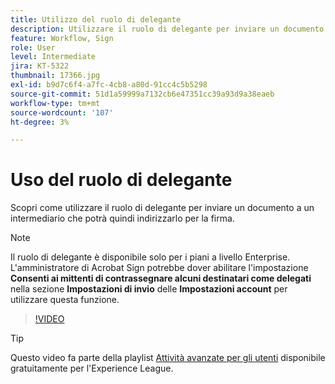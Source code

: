 ```yaml
---
title: Utilizzo del ruolo di delegante
description: Utilizzare il ruolo di delegante per inviare un documento a un intermediario che potrà quindi inoltrarlo per la firma
feature: Workflow, Sign
role: User
level: Intermediate
jira: KT-5322
thumbnail: 17366.jpg
exl-id: b9d7c6f4-a7fc-4cb8-a80d-91cc4c5b5298
source-git-commit: 51d1a59999a7132cb6e47351cc39a93d9a38eaeb
workflow-type: tm+mt
source-wordcount: '107'
ht-degree: 3%

---
```


# Uso del ruolo di delegante

Scopri come utilizzare il ruolo di delegante per inviare un documento a un intermediario che potrà quindi indirizzarlo per la firma.

>[!NOTE]
>
>Il ruolo di delegante è disponibile solo per i piani a livello Enterprise. L&#39;amministratore di Acrobat Sign potrebbe dover abilitare l&#39;impostazione **Consenti ai mittenti di contrassegnare alcuni destinatari come delegati** nella sezione **Impostazioni di invio** delle **Impostazioni account** per utilizzare questa funzione.

>[!VIDEO](https://video.tv.adobe.com/v/3412749?quality=12&learn=on&hidetitle=true&captions=ita)

>[!TIP]
>
>Questo video fa parte della playlist [Attività avanzate per gli utenti](https://experienceleague.adobe.com/it/playlists/acrobat-sign-perform-advanced-tasks-business-users) disponibile gratuitamente per l&#39;Experience League.
